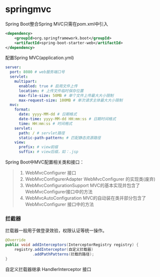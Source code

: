 # springmvc

Spring Boot整合Spring MVC只需在pom.xml中引入

```xml
<dependency>
    <groupId>org.springframework.boot</groupId>
    <artifactId>spring-boot-starter-web</artifactId>
</dependency>
```

配置Spring MVC(application.yml)

```yaml
server:
  port: 8080 # web服务端口号
  servlet:
    multipart:
      enabled: true # 启用文件上传
      location: # 上传文件临时保存位置
      max-file-size: 50MB # 单个文件上传最大大小限制
      max-request-size: 100MB # 单次请求主体最大大小限制
  mvc:
    format:
      date: yyyy-MM-dd # 日期格式
      date-time: yyyy-MM-dd HH:mm:ss # 日期时间格式
      time: HH:mm:ss # 时间格式
    servlet:
      path: / # servlet路径
      static-path-pattern: # 匹配静态资源路径
    view:
      prefix: # view前缀
      suffix: # view后缀，如：.jsp
```

Spring Boot中MVC配置相关类和接口：

>1. WebMvcConfigurer 接口
>2. WebMvcConfigurerAdapter WebMvcConfigurer 的实现类(废弃)
>3. WebMvcConfigurationSupport MVC的基本实现并包含了WebMvcConfigurer接口中的方法
>4. WebMvcAutoConfiguration MVC的自动装在类并部分包含了 WebMvcConfigurer 接口中的方法



### 拦截器

拦载器一般用于做登录效验，权限认证等统一操作。

```java
@Override
public void addInterceptors(InterceptorRegistry registry) {
    registry.addInterceptor(自定义拦载器)
            .addPathPatterns(拦载的路径);
}
```

自定义拦载器继承 HandlerInterceptor 接口





























